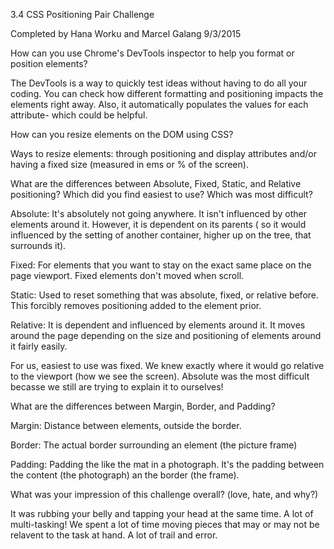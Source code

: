 3.4 CSS Positioning Pair Challenge

Completed by Hana Worku and Marcel Galang 9/3/2015

How can you use Chrome's DevTools inspector to help you format or position elements?

The DevTools is a way to quickly test ideas without having to do all your coding.  You can check how different formatting and positioning impacts the elements right away.  Also, it automatically populates the values for each attribute- which could be helpful.


How can you resize elements on the DOM using CSS?

Ways to resize elements: through positioning and display attributes and/or having a fixed size (measured in ems or % of the screen).


What are the differences between Absolute, Fixed, Static, and Relative positioning? Which did you find easiest to use? Which was most difficult?

Absolute: It's absolutely not going anywhere.  It isn't influenced by other elements around it. However, it is dependent on its parents ( so it would influenced by the setting of another container, higher up on the tree, that surrounds it).

Fixed: For elements that you want to stay on the exact same place on the page viewport. Fixed elements don't moved when scroll.

Static:  Used to reset something that was absolute, fixed, or relative before.  This forcibly removes positioning added to the element prior.

Relative:  It is dependent and influenced by elements around it. It moves around the page depending on the size and positioning of elements around it fairly easily.

For us, easiest to use was fixed. We knew exactly where it would go relative to the viewport (how we see the screen).  Absolute was the most difficult becasse we still are trying to explain it to ourselves!

What are the differences between Margin, Border, and Padding?

Margin: Distance between elements, outside the border.

Border: The actual border surrounding an element (the picture frame)

Padding: Padding the like the mat in a photograph. It's the padding between the content (the photograph) an the border (the frame).

What was your impression of this challenge overall? (love, hate, and why?)

It was rubbing your belly and tapping your head at the same time.  A lot of multi-tasking! We spent a lot of time moving pieces that may or may not be relavent to the task at hand.  A lot of trail and error.

[Change the Colors]: url/to/image  "Optional title attribute"